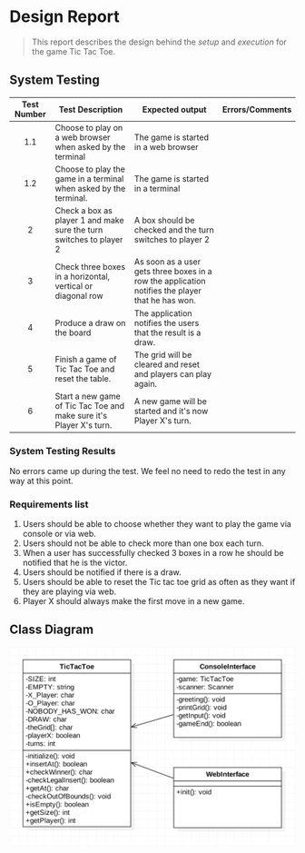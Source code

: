 # Design Report
> This report describes the design behind the *setup* and *execution* for the game Tic Tac Toe.

## System Testing
| Test Number | Test Description | Expected output | Errors/Comments |
|:-----------:|------------------|-----------------|-----------------|
|         1.1 | Choose to play on a web browser when asked by the terminal | The game is started in a web browser | |
|         1.2 | Choose to play the game in a terminal when asked by the terminal. | The game is started in a terminal | |
|           2 | Check a box as player 1 and make sure the turn switches to player 2 | A box should be checked and the turn switches to player 2 | |
|           3 | Check three boxes in a horizontal, vertical or diagonal row | As soon as a user gets three boxes in a row the application notifies the player that he has won. | |
|           4 | Produce a draw on the board | The application notifies the users that the result is a draw. | |
|           5 | Finish a game of Tic Tac Toe and reset the table. | The grid will be cleared and reset and players can play again. ||
|           6 | Start a new game of Tic Tac Toe and make sure it's Player X's turn.| A new game will be started and it's now Player X's turn.| ||
### System Testing Results
No errors came up during the test. We feel no need to redo the test in any way at this point. 

### Requirements list

1. Users should be able to choose whether they want to play the game via console or via web.
2. Users should not be able to check more than one box each turn.
3. When a user has successfully checked 3 boxes in a row he should be notified that he is the victor.
4. Users should be notified if there is a draw.
5. Users should be able to reset the Tic tac toe grid as often as they want if they are playing via web.
6. Player X should always make the first move in a new game.

## Class Diagram
![Class Diagram](resources/class_diagram.png)
